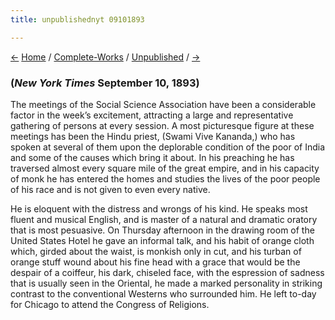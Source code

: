 ```yaml
---
title: unpublishednyt 09101893

---
```

<div>

[←](cedarrapidseveninggazette_08301893.htm) [Home](../../index.htm) /
[Complete-Works](../complete_works.htm) /
[Unpublished](unpublished_contents.htm) /
[→](freeborncountyreporter_09201893.htm)

  

### (*New York Times* September 10, 1893)

The meetings of the Social Science Association have been a considerable
factor in the week’s excitement, attracting a large and representative
gathering of persons at every session. A most picturesque figure at
these meetings has been the Hindu priest, (Swami Vive Kananda,) who has
spoken at several of them upon the deplorable condition of the poor of
India and some of the causes which bring it about. In his preaching he
has traversed almost every square mile of the great empire, and in his
capacity of monk he has entered the homes and studies the lives of the
poor people of his race and is not given to even every native.

He is eloquent with the distress and wrongs of his kind. He speaks most
fluent and musical English, and is master of a natural and dramatic
oratory that is most pesuasive. On Thursday afternoon in the drawing
room of the United States Hotel he gave an informal talk, and his habit
of orange cloth which, girded about the waist, is monkish only in cut,
and his turban of orange stuff wound about his fine head with a grace
that would be the despair of a coiffeur, his dark, chiseled face, with
the espression of sadness that is usually seen in the Oriental, he made
a marked personality in striking contrast to the conventional Westerns
who surrounded him. He left to-day for Chicago to attend the Congress of
Religions.

</div>
